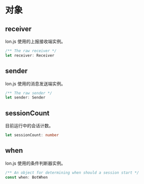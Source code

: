 # 对象

## receiver [<Badge text="instances/receiver" />](https://github.com/ionjs-dev/ionjs/tree/master/src/instances/receiver.ts)
Ion.js 使用的上报接收端实例。

```ts {2}
/** The raw receiver */
let receiver: Receiver
```

## sender [<Badge text="instances/sender" />](https://github.com/ionjs-dev/ionjs/tree/master/src/instances/sender.ts)
Ion.js 使用的消息发送端实例。

```ts {2}
/** The raw sender */
let sender: Sender
```

## sessionCount [<Badge text="0.5.0+" /> <Badge text="instances/session" />](https://github.com/ionjs-dev/ionjs/tree/master/src/instances/session.ts)
目前运行中的会话计数。

```ts {1}
let sessionCount: number
```

## when [<Badge text="instances/when" />](https://github.com/ionjs-dev/ionjs/tree/master/src/index.ts)
Ion.js 使用的条件判断器实例。

```ts {2}
/** An object for determining when should a session start */
const when: BotWhen
```
